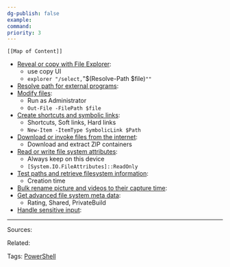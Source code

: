 ```yaml
---
dg-publish: false
example: 
command: 
priority: 3
---
```


```dynamic-embed
[[Map of Content]]
```



<ul class="dataview list-view-ul"><li><span><a aria-label-position="top" aria-label="Reveal or copy with File Explorer.md" data-href="Reveal or copy with File Explorer.md" href="Reveal or copy with File Explorer.md" class="internal-link" target="_blank" rel="noopener">Reveal or copy with File Explorer</a></span>: <ul class="dataview dataview-ul dataview-result-list-ul"><li class="dataview-result-list-li"><span>use copy UI</span></li><li class="dataview-result-list-li"><span><code>explorer "/select,</code>"$(Resolve-Path $file)<code>""</code></span></li></ul></li><li><span><a aria-label-position="top" aria-label="Resolve path for external programs.md" data-href="Resolve path for external programs.md" href="Resolve path for external programs.md" class="internal-link" target="_blank" rel="noopener">Resolve path for external programs</a></span>: <ul class="dataview dataview-ul dataview-result-list-ul"></ul></li><li><span><a aria-label-position="top" aria-label="Modify files.md" data-href="Modify files.md" href="Modify files.md" class="internal-link" target="_blank" rel="noopener">Modify files</a></span>: <ul class="dataview dataview-ul dataview-result-list-ul"><li class="dataview-result-list-li"><span>Run as Administrator</span></li><li class="dataview-result-list-li"><span><code>Out-File -FilePath $file</code></span></li></ul></li><li><span><a aria-label-position="top" aria-label="Create shortcuts and symbolic links.md" data-href="Create shortcuts and symbolic links.md" href="Create shortcuts and symbolic links.md" class="internal-link" target="_blank" rel="noopener">Create shortcuts and symbolic links</a></span>: <ul class="dataview dataview-ul dataview-result-list-ul"><li class="dataview-result-list-li"><span>Shortcuts, Soft links, Hard links</span></li><li class="dataview-result-list-li"><span><code>New-Item -ItemType SymbolicLink $Path</code></span></li></ul></li><li><span><a aria-label-position="top" aria-label="Download or invoke files from the internet.md" data-href="Download or invoke files from the internet.md" href="Download or invoke files from the internet.md" class="internal-link" target="_blank" rel="noopener">Download or invoke files from the internet</a></span>: <ul class="dataview dataview-ul dataview-result-list-ul"><li class="dataview-result-list-li"><span>Download and extract ZIP containers</span></li></ul></li><li><span><a aria-label-position="top" aria-label="Read or write file system attributes.md" data-href="Read or write file system attributes.md" href="Read or write file system attributes.md" class="internal-link" target="_blank" rel="noopener">Read or write file system attributes</a></span>: <ul class="dataview dataview-ul dataview-result-list-ul"><li class="dataview-result-list-li"><span>Always keep on this device</span></li><li class="dataview-result-list-li"><span><code>[System.IO.FileAttributes]::ReadOnly</code></span></li></ul></li><li><span><a aria-label-position="top" aria-label="Test paths and retrieve filesystem information.md" data-href="Test paths and retrieve filesystem information.md" href="Test paths and retrieve filesystem information.md" class="internal-link" target="_blank" rel="noopener">Test paths and retrieve filesystem information</a></span>: <ul class="dataview dataview-ul dataview-result-list-ul"><li class="dataview-result-list-li"><span>Creation time</span></li></ul></li><li><span><a aria-label-position="top" aria-label="Bulk rename picture and videos to their capture time.md" data-href="Bulk rename picture and videos to their capture time.md" href="Bulk rename picture and videos to their capture time.md" class="internal-link" target="_blank" rel="noopener">Bulk rename picture and videos to their capture time</a></span>: <ul class="dataview dataview-ul dataview-result-list-ul"></ul></li><li><span><a aria-label-position="top" aria-label="Get advanced file system meta data.md" data-href="Get advanced file system meta data.md" href="Get advanced file system meta data.md" class="internal-link" target="_blank" rel="noopener">Get advanced file system meta data</a></span>: <ul class="dataview dataview-ul dataview-result-list-ul"><li class="dataview-result-list-li"><span>Rating, Shared, PrivateBuild</span></li></ul></li><li><span><a aria-label-position="top" aria-label="Handle sensitive input.md" data-href="Handle sensitive input.md" href="Handle sensitive input.md" class="internal-link" target="_blank" rel="noopener">Handle sensitive input</a></span>: <ul class="dataview dataview-ul dataview-result-list-ul"></ul></li></ul>


---


Sources:

Related:

Tags:
[PowerShell](PowerShell.md)